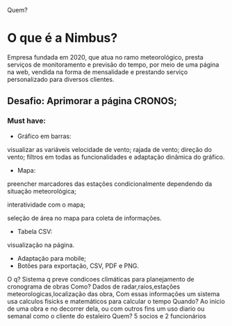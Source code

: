 Quem?






#
# O que é a Nimbus?

Empresa fundada em 2020, que atua no ramo meteorológico, presta serviços de monitoramento e previsão do tempo, por meio de uma página na web, vendida na forma de mensalidade e prestando serviço personalizado para diversos clientes.

## Desafio: Aprimorar a página CRONOS;

### Must have:

- Gráfico em barras:

visualizar as variáveis velocidade de vento; rajada de vento; direção do vento; filtros em todas as funcionalidades e adaptação dinâmica do gráfico.

- Mapa:

preencher marcadores das estações condicionalmente dependendo da situação meteorológica;

interatividade com o mapa;

seleção de área no mapa para coleta de informações.

- Tabela CSV:

visualização na página.

- Adaptação para mobile;
- Botões para exportação, CSV, PDF e PNG.


O q? Sistema q preve condicoes climáticas para planejamento de cronograma de obras
Como? Dados de radar,raios,estações meteorologicas,localização das obra, Com essas informações um sistema usa calculos fisicks e matemáticos para calcular o tempo
Quando? Ao inicio de uma obra e no decorrer dela, ou com outros fins um uso diario ou semanal como o cliente do estaleiro
Quem? 5 socios e 2 funcionários 


